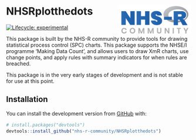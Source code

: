
<!-- README.md is generated from README.Rmd. Please edit that file -->

# NHSRplotthedots <a href='https://nhsrcommunity.com/'><img src='man/figures/logo.png' align="right" height="80" /></a>

<!-- badges: start -->

[![Lifecycle:
experimental](https://img.shields.io/badge/lifecycle-experimental-orange.svg)](https://www.tidyverse.org/lifecycle/#experimental)
<!-- badges: end -->

This package is built by the NHS-R community to provide tools for
drawing statistical process control (SPC) charts. This package supports
the NHSE/I programme ‘Making Data Count’, and allows users to draw XmR
charts, use change points, and apply rules with summary indicators for
when rules are breached.

This package is in the very early stages of development and is not
stable for use at this point.

## Installation

You can install the development version from
[GitHub](https://github.com/) with:

``` r
# install.packages("devtools")
devtools::install_github("nhs-r-community/NHSRplotthedots")
```
